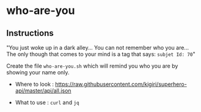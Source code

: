 # who-are-you

## Instructions

"You just woke up in a dark alley...
You can not remember who you are...
The only though that comes to your mind is a tag that says: `subjet Id: 70`"

Create the file `who-are-you.sh` which will remind you who you are by showing your name only.

- Where to look : https://raw.githubusercontent.com/kigiri/superhero-api/master/api/all.json

- What to use : `curl` and `jq`
